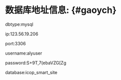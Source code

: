 # 数据库地址信息: {#gaoych}

dbtype:mysql

ip:123.56.19.206

port:3306

username:alyuser

password:S+9T,7\(ebaVZG\[Zg

database:icop\_smart\_site

